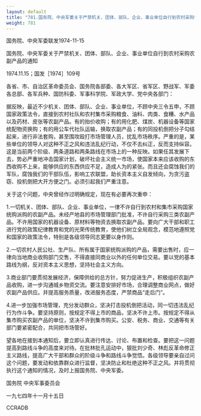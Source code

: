 ```yaml
---
layout: default
title: "781.国务院、中央军委关于严禁机关、团体、部队、企业、事业单位自行到农村采购农副产品的通知"
weight: 781
---
```


国务院、中央军委联发1974-11-15

国务院、中央军委关于严禁机关、团体、部队、企业、事业单位自行到农村采购农副产品的通知

1974.11.15；国发［1974］109号

各省、市、自治区革命委员会、国务院各部委、各大军区、省军区、野战军、军委各总部、各军兵种、国防科委、军事科学院、军政大学、党中央各部门：

据反映，最近不少机关、团体、部队、企业、事业单位，不顾中央三令五申，不顾国家政策法令，直接到农村社队和农村集市采购粮食、油料、肉类、食糟、水产品以及药材、皮张等农副产品。有的抬价收购；有的用化肥、煤炭、机器设备等国家统配物资换购；有的用公车代社队运输，换取农副产品；有的同投机倒把分子勾结起来，进行非法套购，甚至围攻殴打市场管理人员，扰乱市场秩序。严重的是，某些单位的领导人对这种不正之风和违法乱纪行动，不仅不去纠正，反而支持纵容。这是当前两个阶级、两条道路和两条路线在市场上的一种反映。如果任其发展下去，势必严重地冲击国家计划，破坏社会主义统一市场，使国家本来应该收购的东西收购不上来，能够供应的东西供应不足，造成人为的紧张。而且还会腐蚀我们的军队，腐蚀我们的干部队伍，影响工农联盟，助长资本主义自发倾向，为贪污盗窃、投机倒把大开方便之门。必须引起我们严重注意。

关于这个问题，中央曾经作过明确规定，现在有必要再次重申：

1.一切机关、团体、部队、企业、事业单位，一律不许自行到农村和集市采购国家统购派购的农副产品。未经产地县的市场管理部门批准，不许自行采购三类农副产品。不许用国家的机器设备、原材料等物资去换取农副产品。要向广大干部和职工进行党的政策纪律教育和党的光荣传统教育，使他们树立全局观念，模范地遵照党和国家的政策法令，特别是各级领导同志更要以身作则。

2.一切农村人民公社、生产队、所有属于国家统购派购的产品，需要出售时，应一律向当地商业收购部门交售，不得直接同商业以外的任何单位交易。要以党的基本路线为纲，反对资本主义思想，坚持社会主义方向。

3.商业部门要贯彻发展经济，保障供给的总方针，努力促进生产，积极组织农副产品收购，进一步沟通城乡物资交流。要注意安排好市场，合理调整商业网点，做好农副产品供应。并提高服务质量，改进服务态度，严禁商品“走后门”。

4.进一步加强市场管理，充分发动群众，坚决打击投机倒把活动，同一切违法乱纪行为作斗争。要坚持原则，按规定不得上市的商品，坚决不许上市。按规定不得从集市购买农副产品的单位，坚决不许到集市购买。公安、税务、商业、交通等有关部门要紧密配合，共同把市场管好。

望各地在接到本通知后，要立即认真进行传达、讨论、布置和检查。要把这一问题提高到路线斗争的高度来对待。在批林批孔运动中，狠批刘少奇、林彪反革命修正主义路线，提高广大干部和群众的阶级斗争和路线斗争觉悟。各级领导要亲自过问这个问题，要发动和依靠群众进行监督，坚决防止和杜绝这种不正之风。并将贯彻执行这个通知的情况，及时上报国务院、中央军委。

国务院  中央军事委员会

一九七四年十一月十五日

CCRADB

